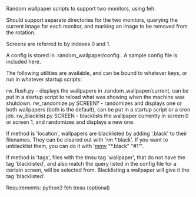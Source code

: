 Random wallpaper scripts to support two monitors, using feh.

Should support separate directories for the two monitors, querying the current image for each monitor, and marking an image to be removed from the rotation.

Screens are referred to by indexes 0 and 1.

A config is stored in .random\_wallpaper/config . A sample config file is included here.

The following utilities are available, and can be bound to whatever keys, or run in whatever startup scripts:

rw\_flush.py - displays the wallpapers in .random\_wallpaper/current, can be put in a startup script to reload what was showing when the machine was shutdown.
rw\_randomize.py SCREEN? - randomizes and displays one or both wallpapers (both is the default), can be put in a startup script or a cron job.
rw\_blacklist.py SCREEN - blacklists the wallpaper currently in screen 0 or screen 1, and randomizes and displays a new one.

If method is 'location', wallpapers are blacklisted by adding '.black' to their filenames. They can be cleared out with 'rm \*.black'. If you want to unblacklist them, you can do it with '[mmv](http://linux.maruhn.com/sec/mmv.html) "\*.black" "#1"'.

If method is 'tags', files with the tmsu tag 'wallpaper', that do not have the tag 'blacklisted', and also match the query listed in the config file for a certain screen, will be selected from. Blacklisting a wallpaper will give it the tag 'blacklisted'.

Requirements:
python3
feh
tmsu (optional)
